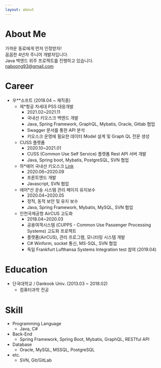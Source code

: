 ```yaml
---
layout: about 
---
```


# About Me
가까운 동료에게 먼저 인정받자! <br>
꼼꼼한 4년차 주니어 개발자입니다. <br>
Java 백엔드 위주 프로젝트를 진행하고 있습니다. <br>
naboong93@gmail.com


# Career
* 우**소프트 (2018.04 ~ 재직중)
  * 제*항공 차세대 PSS 대응개발
    * 2021.02~2021.11
    * 국내선 키오스크 백엔드 개발
    * Java, Spring Framework, GraphQL, Mybatis, Oracle, Gitlab 협업
    * Swagger 문서를 통한 API 분석
    * 키오스크 운영에 필요한 데이터 Model 설계 및 Graph QL 전문 생성
  * CUSS 플랫폼
    * 2020.10~2021.01
    * CUSS (Common Use Self Service) 플랫폼 Rest API 서버 개발
    * Java, Spring boot, Mybatis, PostgreSQL, SVN 협업
  * 하*에어 국내선 키오스크 [Link](https://www.hi-airlines.com/v/comn/contents/serviceinfo/93)
    * 2020.06~2020.09
    * 프론트엔드 개발
    * Javascript, SVN 협업
  * 에어*산 운송 시스템 관리 페이지 유지보수
    * 2020.04~2020.05
    * 정적, 동적 보안 및 유지 보수
    * Java, Spring Framework, Mybatis, MySQL, SVN 협업
  * 인천국제공항 AirCUS 고도화
    * 2018.04~2020.03
    * 공용여객시스템 (CUPPS - Common Use Passenger Processing Systems) 고도화 프로젝트
    * 플랫폼(AirCUS), 관리 프로그램, 모니터링 시스템 개발
    * C# Winform, socket 통신, MS-SQL, SVN 협업
    * 독일 Frankfurt Lufthansa Systems Integration test 참여 (2019.04)

# Education
* 단국대학교 / Dankook Univ. (2013.03 ~ 2018.02)
  * 컴퓨터과학 전공


# Skill
* Programming Language
  * Java, C#
* Back-End
  * Spring Framework, Spring Boot, Mybatis, GraphQL, RESTful API
* Database
  * Oracle, MySQL, MSSQL, PostgreSQL
* etc.
  * SVN, Git/GitLab